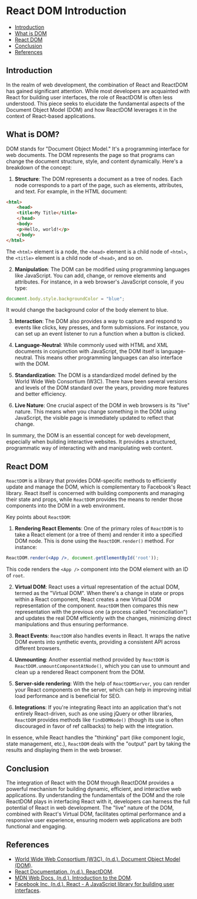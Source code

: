 # React DOM Introduction

- [Introduction](#introduction)
- [What is DOM](#what-is-dom)
- [React DOM](#react-dom)
- [Conclusion](#conclusion)
- [References](#references)

## Introduction

In the realm of web development, the combination of React and ReactDOM has gained significant attention. While most developers are acquainted with React for building user interfaces, the role of ReactDOM is often less understood. This piece seeks to elucidate the fundamental aspects of the Document Object Model (DOM) and how ReactDOM leverages it in the context of React-based applications.

## What is DOM?

DOM stands for "Document Object Model." It's a programming interface for web documents. The DOM represents the page so that programs can change the document structure, style, and content dynamically. Here's a breakdown of the concept:

1. **Structure**: The DOM represents a document as a tree of nodes. Each node corresponds to a part of the page, such as elements, attributes, and text. For example, in the HTML document:

```html
<html>
    <head>
    <title>My Title</title>
    </head>
    <body>
    <p>Hello, world!</p>
    </body>
</html>
```

The `<html>` element is a node, the `<head>` element is a child node of `<html>`, the `<title>` element is a child node of `<head>`, and so on.

2. **Manipulation**: The DOM can be modified using programming languages like JavaScript. You can add, change, or remove elements and attributes. For instance, in a web browser's JavaScript console, if you type:

```javascript
document.body.style.backgroundColor = "blue";
```

It would change the background color of the body element to blue.

3. **Interaction**: The DOM also provides a way to capture and respond to events like clicks, key presses, and form submissions. For instance, you can set up an event listener to run a function when a button is clicked.

4. **Language-Neutral**: While commonly used with HTML and XML documents in conjunction with JavaScript, the DOM itself is language-neutral. This means other programming languages can also interface with the DOM. 

5. **Standardization**: The DOM is a standardized model defined by the World Wide Web Consortium (W3C). There have been several versions and levels of the DOM standard over the years, providing more features and better efficiency.

6. **Live Nature**: One crucial aspect of the DOM in web browsers is its "live" nature. This means when you change something in the DOM using JavaScript, the visible page is immediately updated to reflect that change.

In summary, the DOM is an essential concept for web development, especially when building interactive websites. It provides a structured, programmatic way of interacting with and manipulating web content.

## React DOM

`ReactDOM` is a library that provides DOM-specific methods to efficiently update and manage the DOM, which is complementary to Facebook's React library. React itself is concerned with building components and managing their state and props, while `ReactDOM` provides the means to render those components into the DOM in a web environment.

Key points about `ReactDOM`:

1. **Rendering React Elements**: One of the primary roles of `ReactDOM` is to take a React element (or a tree of them) and render it into a specified DOM node. This is done using the `ReactDOM.render()` method. For instance:

```jsx
ReactDOM.render(<App />, document.getElementById('root'));
```
This code renders the `<App />` component into the DOM element with an ID of `root`.

2. **Virtual DOM**: React uses a virtual representation of the actual DOM, termed as the "Virtual DOM". When there's a change in state or props within a React component, React creates a new Virtual DOM representation of the component. `ReactDOM` then compares this new representation with the previous one (a process called "reconciliation") and updates the real DOM efficiently with the changes, minimizing direct manipulations and thus ensuring performance.

3. **React Events**: `ReactDOM` also handles events in React. It wraps the native DOM events into synthetic events, providing a consistent API across different browsers. 

4. **Unmounting**: Another essential method provided by `ReactDOM` is `ReactDOM.unmountComponentAtNode()`, which you can use to unmount and clean up a rendered React component from the DOM.

5. **Server-side rendering**: With the help of `ReactDOMServer`, you can render your React components on the server, which can help in improving initial load performance and is beneficial for SEO.

6. **Integrations**: If you're integrating React into an application that's not entirely React-driven, such as one using jQuery or other libraries, `ReactDOM` provides methods like `findDOMNode()` (though its use is often discouraged in favor of ref callbacks) to help with the integration.

In essence, while React handles the "thinking" part (like component logic, state management, etc.), `ReactDOM` deals with the "output" part by taking the results and displaying them in the web browser.

## Conclusion

The integration of React with the DOM through ReactDOM provides a powerful mechanism for building dynamic, efficient, and interactive web applications. By understanding the fundamentals of the DOM and the role ReactDOM plays in interfacing React with it, developers can harness the full potential of React in web development. The "live" nature of the DOM, combined with React's Virtual DOM, facilitates optimal performance and a responsive user experience, ensuring modern web applications are both functional and engaging.

## References

- [World Wide Web Consortium (W3C). (n.d.). Document Object Model (DOM)](https://www.w3.org/DOM/).
- [React Documentation. (n.d.). ReactDOM](https://reactjs.org/docs/react-dom.html).
- [MDN Web Docs. (n.d.). Introduction to the DOM](https://developer.mozilla.org/en-US/docs/Web/API/Document_Object_Model/Introduction).
- [Facebook Inc. (n.d.). React - A JavaScript library for building user interfaces](https://reactjs.org/).